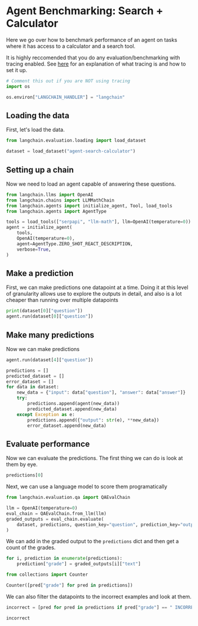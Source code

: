 # Agent Benchmarking: Search + Calculator

Here we go over how to benchmark performance of an agent on tasks where it has access to a calculator and a search tool.

It is highly reccomended that you do any evaluation/benchmarking with tracing enabled. See [here](https://python.langchain.com/docs/guides/tracing/) for an explanation of what tracing is and how to set it up.


```python
# Comment this out if you are NOT using tracing
import os

os.environ["LANGCHAIN_HANDLER"] = "langchain"
```

## Loading the data
First, let's load the data.


```python
from langchain.evaluation.loading import load_dataset

dataset = load_dataset("agent-search-calculator")
```

## Setting up a chain
Now we need to load an agent capable of answering these questions.


```python
from langchain.llms import OpenAI
from langchain.chains import LLMMathChain
from langchain.agents import initialize_agent, Tool, load_tools
from langchain.agents import AgentType

tools = load_tools(["serpapi", "llm-math"], llm=OpenAI(temperature=0))
agent = initialize_agent(
    tools,
    OpenAI(temperature=0),
    agent=AgentType.ZERO_SHOT_REACT_DESCRIPTION,
    verbose=True,
)
```

## Make a prediction

First, we can make predictions one datapoint at a time. Doing it at this level of granularity allows use to explore the outputs in detail, and also is a lot cheaper than running over multiple datapoints


```python
print(dataset[0]["question"])
agent.run(dataset[0]["question"])
```

## Make many predictions
Now we can make predictions


```python
agent.run(dataset[4]["question"])
```


```python
predictions = []
predicted_dataset = []
error_dataset = []
for data in dataset:
    new_data = {"input": data["question"], "answer": data["answer"]}
    try:
        predictions.append(agent(new_data))
        predicted_dataset.append(new_data)
    except Exception as e:
        predictions.append({"output": str(e), **new_data})
        error_dataset.append(new_data)
```

## Evaluate performance
Now we can evaluate the predictions. The first thing we can do is look at them by eye.


```python
predictions[0]
```

Next, we can use a language model to score them programatically


```python
from langchain.evaluation.qa import QAEvalChain
```


```python
llm = OpenAI(temperature=0)
eval_chain = QAEvalChain.from_llm(llm)
graded_outputs = eval_chain.evaluate(
    dataset, predictions, question_key="question", prediction_key="output"
)
```

We can add in the graded output to the `predictions` dict and then get a count of the grades.


```python
for i, prediction in enumerate(predictions):
    prediction["grade"] = graded_outputs[i]["text"]
```


```python
from collections import Counter

Counter([pred["grade"] for pred in predictions])
```

We can also filter the datapoints to the incorrect examples and look at them.


```python
incorrect = [pred for pred in predictions if pred["grade"] == " INCORRECT"]
```


```python
incorrect
```


```python

```
